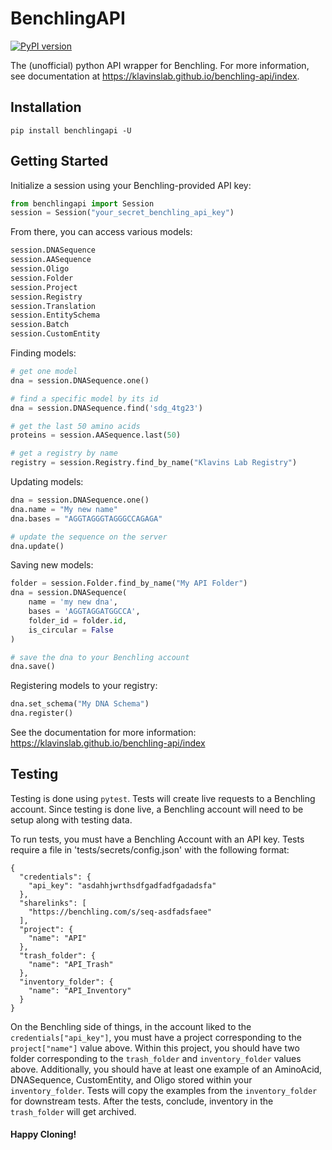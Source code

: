 # BenchlingAPI

[![PyPI version](https://badge.fury.io/py/benchlingapi.svg)](https://badge.fury.io/py/benchlingapi)

The (unofficial) python API wrapper for Benchling. For more information,
see documentation at https://klavinslab.github.io/benchling-api/index.

## Installation

```
pip install benchlingapi -U
```

## Getting Started

Initialize a session using your Benchling-provided API key:

```python
from benchlingapi import Session
session = Session("your_secret_benchling_api_key")
```

From there, you can access various models:

```python
session.DNASequence
session.AASequence
session.Oligo
session.Folder
session.Project
session.Registry
session.Translation
session.EntitySchema
session.Batch
session.CustomEntity
```

Finding models:

```python
# get one model
dna = session.DNASequence.one()

# find a specific model by its id
dna = session.DNASequence.find('sdg_4tg23')

# get the last 50 amino acids
proteins = session.AASequence.last(50)

# get a registry by name
registry = session.Registry.find_by_name("Klavins Lab Registry")
```

Updating models:

```python
dna = session.DNASequence.one()
dna.name = "My new name"
dna.bases = "AGGTAGGGTAGGGCCAGAGA"

# update the sequence on the server
dna.update()
```

Saving new models:

```python
folder = session.Folder.find_by_name("My API Folder")
dna = session.DNASequence(
    name = 'my new dna',
    bases = 'AGGTAGGATGGCCA',
    folder_id = folder.id,
    is_circular = False
)

# save the dna to your Benchling account
dna.save()
```

Registering models to your registry:

```python
dna.set_schema("My DNA Schema")
dna.register()
```

See the documentation for more information: https://klavinslab.github.io/benchling-api/index

## Testing

Testing is done using `pytest`. Tests will create live requests to a Benchling account.
Since testing is done live, a Benchling account will need to be setup along with testing
data.

To run tests, you must have a Benchling Account with an API key. Tests require a file in
'tests/secrets/config.json' with the following format:

```
{
  "credentials": {
    "api_key": "asdahhjwrthsdfgadfadfgadadsfa"
  },
  "sharelinks": [
    "https://benchling.com/s/seq-asdfadsfaee"
  ],
  "project": {
    "name": "API"
  },
  "trash_folder": {
    "name": "API_Trash"
  },
  "inventory_folder": {
    "name": "API_Inventory"
  }
}
```

On the Benchling side of things, in the account liked to the `credentials["api_key"]`, you must
have a project corresponding to the `project["name"]` value above. Within this project, you should
have two folder corresponding to the `trash_folder` and `inventory_folder` values above. Additionally,
you should have at least one example of an AminoAcid, DNASequence, CustomEntity, and Oligo stored within
your `inventory_folder`. Tests will copy the examples from the `inventory_folder` for downstream tests.
After the tests, conclude, inventory in the `trash_folder` will get archived.

#### Happy Cloning!
